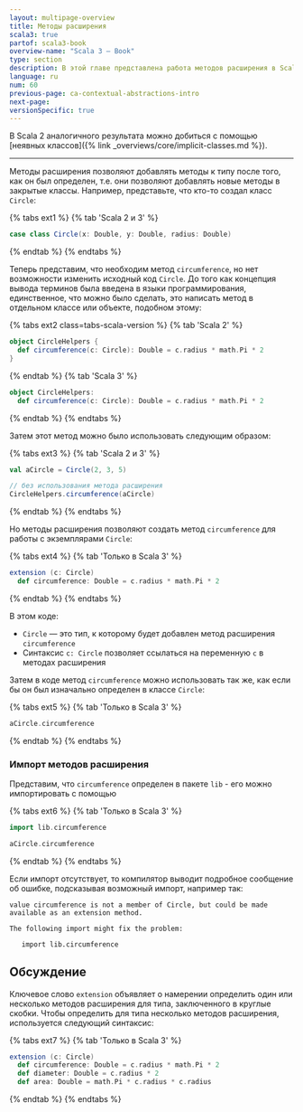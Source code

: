 ```yaml
---
layout: multipage-overview
title: Методы расширения
scala3: true
partof: scala3-book
overview-name: "Scala 3 — Book"
type: section
description: В этой главе представлена работа методов расширения в Scala 3.
language: ru
num: 60
previous-page: ca-contextual-abstractions-intro
next-page:
versionSpecific: true
---
```


В Scala 2 аналогичного результата можно добиться с помощью [неявных классов]({% link _overviews/core/implicit-classes.md %}).

---

Методы расширения позволяют добавлять методы к типу после того, как он был определен,
т.е. они позволяют добавлять новые методы в закрытые классы.
Например, представьте, что кто-то создал класс `Circle`:

{% tabs ext1 %}
{% tab 'Scala 2 и 3' %}

```scala
case class Circle(x: Double, y: Double, radius: Double)
```

{% endtab %}
{% endtabs %}

Теперь представим, что необходим метод `circumference`, но нет возможности изменить исходный код `Circle`.
До того как концепция вывода терминов была введена в языки программирования,
единственное, что можно было сделать, это написать метод в отдельном классе или объекте, подобном этому:

{% tabs ext2 class=tabs-scala-version %}
{% tab 'Scala 2' %}

```scala
object CircleHelpers {
  def circumference(c: Circle): Double = c.radius * math.Pi * 2
}
```

{% endtab %}
{% tab 'Scala 3' %}

```scala
object CircleHelpers:
  def circumference(c: Circle): Double = c.radius * math.Pi * 2
```

{% endtab %}
{% endtabs %}

Затем этот метод можно было использовать следующим образом:

{% tabs ext3 %}
{% tab 'Scala 2 и 3' %}

```scala
val aCircle = Circle(2, 3, 5)

// без использования метода расширения
CircleHelpers.circumference(aCircle)
```

{% endtab %}
{% endtabs %}

Но методы расширения позволяют создать метод `circumference` для работы с экземплярами `Circle`:

{% tabs ext4 %}
{% tab 'Только в Scala 3' %}

```scala
extension (c: Circle)
  def circumference: Double = c.radius * math.Pi * 2
```

{% endtab %}
{% endtabs %}

В этом коде:

- `Circle` — это тип, к которому будет добавлен метод расширения `circumference`
- Синтаксис `c: Circle` позволяет ссылаться на переменную `c` в методах расширения

Затем в коде метод `circumference` можно использовать так же, как если бы он был изначально определен в классе `Circle`:

{% tabs ext5 %}
{% tab 'Только в Scala 3' %}

```scala
aCircle.circumference
```

{% endtab %}
{% endtabs %}

### Импорт методов расширения

Представим, что `circumference` определен в пакете `lib` - его можно импортировать с помощью

{% tabs ext6 %}
{% tab 'Только в Scala 3' %}

```scala
import lib.circumference

aCircle.circumference
```

{% endtab %}
{% endtabs %}

Если импорт отсутствует, то компилятор выводит подробное сообщение об ошибке, подсказывая возможный импорт, например так:

```text
value circumference is not a member of Circle, but could be made available as an extension method.

The following import might fix the problem:

   import lib.circumference
```

## Обсуждение

Ключевое слово `extension` объявляет о намерении определить один или несколько методов расширения для типа, заключенного в круглые скобки.
Чтобы определить для типа несколько методов расширения, используется следующий синтаксис:

{% tabs ext7 %}
{% tab 'Только в Scala 3' %}

```scala
extension (c: Circle)
  def circumference: Double = c.radius * math.Pi * 2
  def diameter: Double = c.radius * 2
  def area: Double = math.Pi * c.radius * c.radius
```

{% endtab %}
{% endtabs %}
